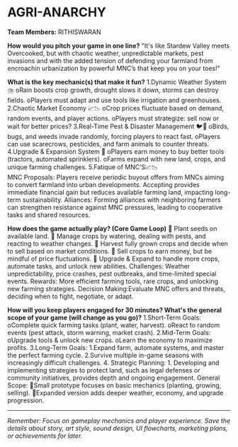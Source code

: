 # AGRI-ANARCHY

**Team Members:** RITHISWARAN

**How would you pitch your game in one line?**
"It's like Stardew Valley meets Overcooked,
but with chaotic weather, unpredictable markets,
pest invasions and with the added tension of defending 
your farmland from encroachin urbanization by powerful MNC’s that keep you on your toes!"

**What is the key mechanic(s) that make it fun?**
1.Dynamic Weather System ⛈️
oRain boosts crop growth, drought slows it down, storms can destroy fields.
oPlayers must adapt and use tools like irrigation and greenhouses.
2.Chaotic Market Economy 📈📉
oCrop prices fluctuate based on demand, random events, and player actions.
oPlayers must strategize: sell now or wait for better prices?
3.Real-Time Pest & Disaster Management 🐦🦗
oBirds, bugs, and weeds invade randomly, forcing players to react fast.
oPlayers can use scarecrows, pesticides, and farm animals to counter threats.
4.Upgrade & Expansion System 🏡
oPlayers earn money to buy better tools (tractors, automated sprinklers).
oFarms expand with new land, crops, and unique farming challenges.
5.Fatique of MNC’S📈📉  
MNC Proposals: Players receive periodic buyout offers from MNCs aiming to convert farmland into urban developments.
Accepting provides immediate financial gain but reduces available farming land, impacting long-term sustainability.
                Alliances: Forming alliances with neighboring farmers can strengthen resistance against MNC pressures,
                leading to cooperative tasks and shared resources.

**How does the game actually play? (Core Game Loop)**
🔹 Plant seeds on available land.
🔹 Manage crops by watering, dealing with pests, and reacting to weather changes.
🔹 Harvest fully grown crops and decide when to sell based on market conditions.
🔹 Sell crops to earn money, but be mindful of price fluctuations.
🔹 Upgrade & Expand to handle more crops, automate tasks, and unlock new abilities.
Challenges: Weather unpredictability, price crashes, pest outbreaks, and time-limited special events.
Rewards: More efficient farming tools, rare crops, and unlocking new farming strategies.                Decision Making:Evaluate MNC offers and threats, deciding when to fight, negotiate, or adapt.

**How will you keep players engaged for 30 minutes? What's the general scope of your game (will change as you go)?**
1.Short-Term Goals:
oComplete quick farming tasks (plant, water, harvest).
oReact to random events (pest attack, storm warning, market crash).
2.Mid-Term Goals:
oUpgrade tools & unlock new crops.
oLearn the economy to maximize profits.
3.Long-Term Goals:
1.Expand farm, automate systems, and master the perfect farming cycle.
2.Survive multiple in-game seasons with increasingly difficult challenges.
       4.   Strategic Planning: 
          1.    Developing and implementing strategies to protect land, such as legal defenses or community initiatives, provides depth and ongoing engagement.
General Scope:
Small prototype focuses on basic mechanics (planting, growing, selling).
Expanded version adds deeper weather, economy, and upgrade progression.

---
*Remember: Focus on gameplay mechanics and player experience. Save the details about story, art style, sound design, UI flowcharts, marketing plans, or achievements for later.*
